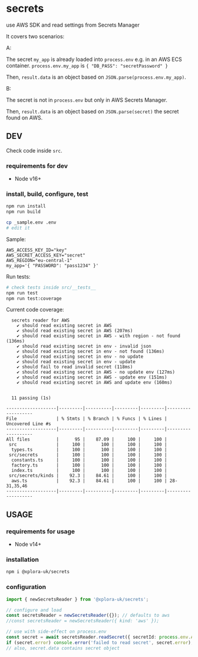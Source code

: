 # secrets

use AWS SDK and read settings from Secrets Manager

It covers two scenarios:

A:

The secret `my_app` is already loaded into `process.env` e.g. in an AWS ECS container.
`process.env.my_app` is `{ "DB_PASS": "secretPassword" }`

Then, `result.data` is an object based on `JSON.parse(process.env.my_app)`.

B:

The secret is not in `process.env` but only in AWS Secrets Manager.

Then, `result.data` is an object based on `JSON.parse(secret)` the secret found on AWS.

## DEV

Check code inside `src`.

### requirements for dev

* Node v16+

### install, build, configure, test

```sh
npm run install
npm run build
```

```sh
cp _sample.env .env
# edit it
```

Sample:

```plain
AWS_ACCESS_KEY_ID="key"
AWS_SECRET_ACCESS_KEY="secret"
AWS_REGION="eu-central-1"
my_app='{ "PASSWORD": "pass1234" }'
```

Run tests:

```sh
# check tests inside src/__tests__
npm run test
npm run test:coverage
```

Current code coverage:

```plain
  secrets reader for AWS
    ✔ should read existing secret in AWS
    ✔ should read existing secret in AWS (207ms)
    ✔ should read existing secret in AWS - with region - not found (136ms)
    ✔ should read existing secret in env - invalid json
    ✔ should read existing secret in env - not found (136ms)
    ✔ should read existing secret in env - no update
    ✔ should read existing secret in env - update
    ✔ should fail to read invalid secret (118ms)
    ✔ should read existing secret in AWS - no update env (127ms)
    ✔ should read existing secret in AWS - update env (151ms)
    ✔ should read existing secret in AWS and update env (160ms)


  11 passing (1s)

-------------------|---------|----------|---------|---------|-------------------
File               | % Stmts | % Branch | % Funcs | % Lines | Uncovered Line #s 
-------------------|---------|----------|---------|---------|-------------------
All files          |      95 |    87.09 |     100 |     100 |                   
 src               |     100 |      100 |     100 |     100 |                   
  types.ts         |     100 |      100 |     100 |     100 |                   
 src/secrets       |     100 |      100 |     100 |     100 |                   
  constants.ts     |     100 |      100 |     100 |     100 |                   
  factory.ts       |     100 |      100 |     100 |     100 |                   
  index.ts         |     100 |      100 |     100 |     100 |                   
 src/secrets/kinds |    92.3 |    84.61 |     100 |     100 |                   
  aws.ts           |    92.3 |    84.61 |     100 |     100 | 28-31,35,46       
-------------------|---------|----------|---------|---------|-------------------
```

## USAGE

### requirements for usage

* Node v14+

### installation

```sh
npm i @xplora-uk/secrets
```

### configuration

```typescript
import { newSecretsReader } from '@xplora-uk/secrets';

// configure and load
const secretsReader = newSecretsReader({}); // defaults to aws
//const secretsReader = newSecretsReader({ kind: 'aws' });

// use with side-effect on process.env
const secret = await secretsReader.readSecret({ secretId: process.env.APP_ID, env: process.env, updateEnv: true });
if (secret.error) console.error('failed to read secret', secret.error);
// also, secret.data contains secret object
```

